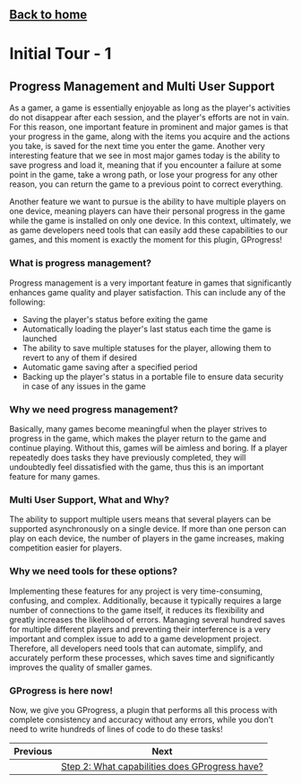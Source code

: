 ## [Back to home](https://mkh-user.github.io/GProgress-Demos)
# Initial Tour - 1
## Progress Management and Multi User Support

As a gamer, a game is essentially enjoyable as long as the player's activities do not disappear after each session, and the player's efforts are not in vain. 
For this reason, one important feature in prominent and major games is that your progress in the game, along with the items you acquire and the actions you take, 
is saved for the next time you enter the game. Another very interesting feature that we see in most major games today is the ability to save progress and load it, 
meaning that if you encounter a failure at some point in the game, take a wrong path, or lose your progress for any other reason, you can return the game to a previous 
point to correct everything.

Another feature we want to pursue is the ability to have multiple players on one device, meaning players can have their personal progress in the game while the game is 
installed on only one device. In this context, ultimately, we as game developers need tools that can easily add these capabilities to our games, and this moment is exactly 
the moment for this plugin, GProgress!

### What is progress management?

Progress management is a very important feature in games that significantly enhances game quality and player satisfaction. This can include any of the following: 
- Saving the player's status before exiting the game 
- Automatically loading the player's last status each time the game is launched 
- The ability to save multiple statuses for the player, allowing them to revert to any of them if desired 
- Automatic game saving after a specified period 
- Backing up the player's status in a portable file to ensure data security in case of any issues in the game

### Why we need progress management?

Basically, many games become meaningful when the player strives to progress in the game, which makes the player return to the game and continue playing. Without this, 
games will be aimless and boring. If a player repeatedly does tasks they have previously completed, they will undoubtedly feel dissatisfied with the game, thus this is 
an important feature for many games.

### Multi User Support, What and Why?

The ability to support multiple users means that several players can be supported asynchronously on a single device. If more than one person can play on each device, 
the number of players in the game increases, making competition easier for players.

### Why we need tools for these options?

Implementing these features for any project is very time-consuming, confusing, and complex. Additionally, because it typically requires a large number of connections 
to the game itself, it reduces its flexibility and greatly increases the likelihood of errors. Managing several hundred saves for multiple different players and preventing 
their interference is a very important and complex issue to add to a game development project. Therefore, all developers need tools that can automate, simplify, and accurately 
perform these processes, which saves time and significantly improves the quality of smaller games.

### GProgress is here now!

Now, we give you GProgress, a plugin that performs all this process with complete consistency and accuracy without any errors, while you don't need to write hundreds of lines 
of code to do these tasks!

|Previous|Next|
|-|-|
||[Step 2: What capabilities does GProgress have?](https://mkh-user.github.io/GProgress-Demos/Initial%20tour/Step%202)|
